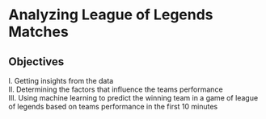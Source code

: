# Analyzing League of Legends Matches

## Objectives
I. Getting insights from the data\
II. Determining the factors that influence the teams performance\
III. Using machine learning to predict the winning team in a game of league of legends based on teams performance in the first 10 minutes
